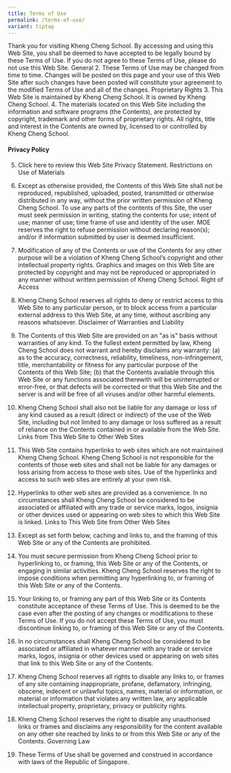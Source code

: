 ```yaml
---
title: Terms of Use
permalink: /terms-of-use/
variant: tiptap
---
```

<p>Thank you for visiting Kheng Cheng School. By accessing and using this
Web Site, you shall be deemed to have accepted to be legally bound by these
Terms of Use. If you do not agree to these Terms of Use, please do not
use this Web Site. General 2. These Terms of Use may be changed from time
to time. Changes will be posted on this page and your use of this Web Site
after such changes have been posted will constitute your agreement to the
modified Terms of Use and all of the changes. Proprietary Rights 3. This
Web Site is maintained by Kheng Cheng School. It is owned by Kheng Cheng
School. 4. The materials located on this Web Site including the information
and software programs (the Contents), are protected by copyright, trademark
and other forms of proprietary rights. All rights, title and interest in
the Contents are owned by, licensed to or controlled by Kheng Cheng School.</p>
<h4>Privacy Policy</h4>
<ol start="5">
<li>
<p>Click here to review this Web Site Privacy Statement. Restrictions on
Use of Materials</p>
</li>
<li>
<p>Except as otherwise provided, the Contents of this Web Site shall not
be reproduced, republished, uploaded, posted, transmitted or otherwise
distributed in any way, without the prior written permission of Kheng Cheng
School. To use any parts of the contents of this Site, the user must seek
permission in writing, stating the contents for use; intent of use; manner
of use; time frame of use and identity of the user. MOE reserves the right
to refuse permission without declaring reason(s); and/or if information
submitted by user is deemed insufficient.</p>
</li>
<li>
<p>Modification of any of the Contents or use of the Contents for any other
purpose will be a violation of Kheng Cheng School’s copyright and other
intellectual property rights. Graphics and images on this Web Site are
protected by copyright and may not be reproduced or appropriated in any
manner without written permission of Kheng Cheng School. Right of Access</p>
</li>
<li>
<p>Kheng Cheng School reserves all rights to deny or restrict access to this
Web Site to any particular person, or to block access from a particular
external address to this Web Site, at any time, without ascribing any reasons
whatsoever. Disclaimer of Warranties and Liability</p>
</li>
<li>
<p>The Contents of this Web Site are provided on an "as is" basis without
warranties of any kind. To the fullest extent permitted by law, Kheng Cheng
School does not warrant and hereby disclaims any warranty: (a) as to the
accuracy, correctness, reliability, timeliness, non-infringement, title,
merchantability or fitness for any particular purpose of the Contents of
this Web Site; (b) that the Contents available through this Web Site or
any functions associated therewith will be uninterrupted or error-free,
or that defects will be corrected or that this Web Site and the server
is and will be free of all viruses and/or other harmful elements.</p>
</li>
<li>
<p>Kheng Cheng School shall also not be liable for any damage or loss of
any kind caused as a result (direct or indirect) of the use of the Web
Site, including but not limited to any damage or loss suffered as a result
of reliance on the Contents contained in or available from the Web Site.
Links from This Web Site to Other Web Sites</p>
</li>
<li>
<p>This Web Site contains hyperlinks to web sites which are not maintained
Kheng Cheng School. Kheng Cheng School is not responsible for the contents
of those web sites and shall not be liable for any damages or loss arising
from access to those web sites. Use of the hyperlinks and access to such
web sites are entirely at your own risk.</p>
</li>
<li>
<p>Hyperlinks to other web sites are provided as a convenience. In no circumstances
shall Kheng Cheng School be considered to be associated or affiliated with
any trade or service marks, logos, insignia or other devices used or appearing
on web sites to which this Web Site is linked. Links to This Web Site from
Other Web Sites</p>
</li>
<li>
<p>Except as set forth below, caching and links to, and the framing of this
Web Site or any of the Contents are prohibited.</p>
</li>
<li>
<p>You must secure permission from Kheng Cheng School prior to hyperlinking
to, or framing, this Web Site or any of the Contents, or engaging in similar
activities. Kheng Cheng School reserves the right to impose conditions
when permitting any hyperlinking to, or framing of this Web Site or any
of the Contents.</p>
</li>
<li>
<p>Your linking to, or framing any part of this Web Site or its Contents
constitute acceptance of these Terms of Use. This is deemed to be the case
even after the posting of any changes or modifications to these Terms of
Use. If you do not accept these Terms of Use, you must discontinue linking
to, or framing of this Web Site or any of the Contents.</p>
</li>
<li>
<p>In no circumstances shall Kheng Cheng School be considered to be associated
or affiliated in whatever manner with any trade or service marks, logos,
insignia or other devices used or appearing on web sites that link to this
Web Site or any of the Contents.</p>
</li>
<li>
<p>Kheng Cheng School reserves all rights to disable any links to, or frames
of any site containing inappropriate, profane, defamatory, infringing,
obscene, indecent or unlawful topics, names, material or information, or
material or information that violates any written law, any applicable intellectual
property, proprietary, privacy or publicity rights.</p>
</li>
<li>
<p>Kheng Cheng School reserves the right to disable any unauthorised links
or frames and disclaims any responsibility for the content available on
any other site reached by links to or from this Web Site or any of the
Contents. Governing Law</p>
</li>
<li>
<p>These Terms of Use shall be governed and construed in accordance with
laws of the Republic of Singapore.</p>
</li>
</ol>
<p></p>